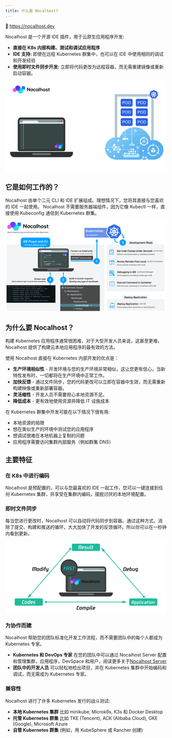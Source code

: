 ```yaml
---
title: 什么是 Nocalhost?
---
```


:link: https://nocalhost.dev

Nocalhost 是一个开源 IDE 插件，用于云原生应用程序开发:

- **直接在 K8s 内部构建、测试和调试应用程序**
- **IDE 支持:** 即使在远程 Kubernetes 群集中，也可以在 IDE 中使用相同的调试和开发经验
- **使用即时文件同步开发:** 立即将代码更改为远程容器，而无需重建镜像或重新启动容器。

![](./img/intro/coding-in-cluster.gif)

## 它是如何工作的？

Nocalhost 由单个二元 CLI 和 IDE 扩展组成。理想情况下，您将其直接与您喜欢的 IDE 一起使用。
Nocalhost 不需要服务器端组件，因为它像 Kubectl 一样，直接使用 Kubeconfig 通信到 Kubernetes 群集。

![](./img/intro/how-it-works.webp)

## 为什么要 Nocalhost？

构建 Kubernetes 应用程序通常很困难，对于大型开发人员来说，这甚至更难。Nocalhost 提供了构建云本地应用程序的最有效的方法。

使用 Nocalhost 直接在 Kubernetes 内部开发的优点是：

- **生产环境相似性** - 开发环境与您的生产环境非常相似，这让您更有信心，当新特性发布时，一切都将在生产环境中正常工作。
- **加快反馈** - 通过文件同步，您的代码更改可以立即在容器中生效，而无需重新构建映像或重新部署容器。
- **灵活缩性** - 开发人员不需要担心本地资源不足。
- **降低成本** - 更有效地使用资源并降低 IT 设施成本

在 Kubernetes 群集中开发可能在以下情况下很有用:

- 本地资源的局限
- 想在类似生产的环境中测试您的应用程序
- 想调试很难在本地机器上复制的问题
- 应用程序需要访问集群内部服务（例如群集 DNS）

## 主要特征

### 在 K8s 中进行编码

Nocalhost 是预配置的，可以与您最喜欢的 IDE 一起工作，您可以一键连接到任何 Kubernetes 集群，并享受在集群内编码，摆脱讨厌的本地环境配置。

### 即时文件同步

每当您进行更改时，Nocalhost 可以自动将代码同步到容器。通过这种方式，消除了提交、构建和推送的循环，大大加快了开发的反馈循环。所以你可以在一秒钟内看到更新。

![](./img/intro/dev-circle.jpg)

### 为协作而建

Nocalhost 帮助您的团队标准化开发工作流程，而不需要团队中的每个人都成为 Kubernetes 专家。

- **Kubernetes 和 DevOps 专家** 在您的团队中可以通过 Nocalhost Server 配置和管理集群，应用程序，DevSpace 和用户，阅读更多关于[Nocalhost Server](./server/server-overview)
- **团队中的开发人员** 可以轻松地检出项目，并在 Kubernetes 集群中开始编码和调试，而无需成为 Kubernetes 专家。

### 兼容性

Nocalhost 进行了许多 Kubernetes 发行的战斗测试:

- **本地 Kubernetes 集群** 比如 minikube, Microk8s, K3s 和 Docker Desktop
- **托管 Kubernetes 群集** 比如 TKE (Tencent), ACK (Alibaba Cloud), GKE (Google), Microsoft Azure
- **自管 Kubernetes 群集** (例如，用 KubeSphere 或 Rancher 创建)
